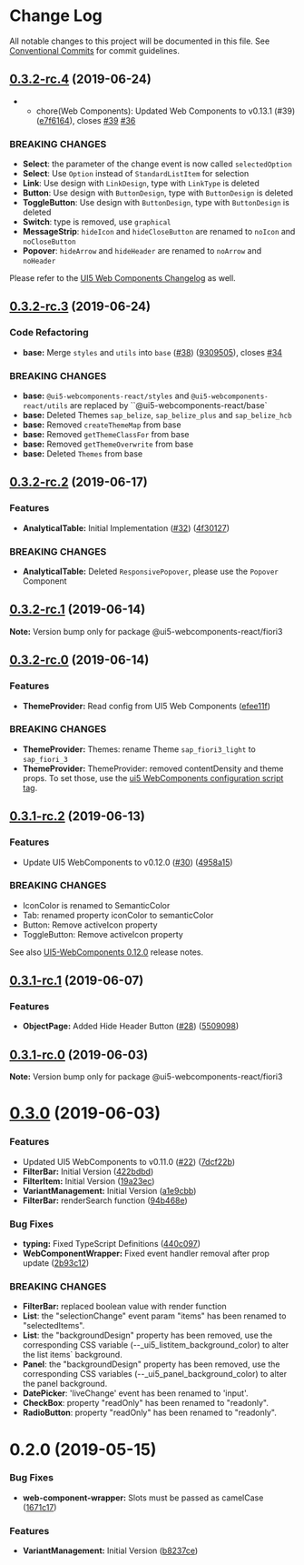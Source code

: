 # Change Log

All notable changes to this project will be documented in this file.
See [Conventional Commits](https://conventionalcommits.org) for commit guidelines.

## [0.3.2-rc.4](https://github.com/SAP/ui5-webcomponents-react/tree/master/packages/fiori3/compare/v0.3.2-rc.3...v0.3.2-rc.4) (2019-06-24)


* * chore(Web Components): Updated Web Components to v0.13.1 (#39) ([e7f6164](https://github.com/SAP/ui5-webcomponents-react/tree/master/packages/fiori3/commit/e7f6164)), closes [#39](https://github.com/SAP/ui5-webcomponents-react/tree/master/packages/fiori3/issues/39) [#36](https://github.com/SAP/ui5-webcomponents-react/tree/master/packages/fiori3/issues/36)


### BREAKING CHANGES

* **Select**: the parameter of the change event is now called `selectedOption`
* **Select**: Use `Option` instead of `StandardListItem` for selection
* **Link**: Use design with `LinkDesign`,  type with `LinkType` is deleted
* **Button**: Use design with `ButtonDesign`, type with `ButtonDesign` is deleted
* **ToggleButton**: Use design with `ButtonDesign`, type with `ButtonDesign` is deleted
* **Switch**: type is removed, use `graphical`
* **MessageStrip**: `hideIcon` and `hideCloseButton` are renamed to `noIcon` and `noCloseButton`
* **Popover**: `hideArrow` and `hideHeader` are renamed to `noArrow` and `noHeader`

Please refer to the [UI5 Web Components Changelog](https://github.com/SAP/ui5-webcomponents/releases/tag/v0.13.1) as well.





## [0.3.2-rc.3](https://github.com/SAP/ui5-webcomponents-react/tree/master/packages/fiori3/compare/v0.3.2-rc.2...v0.3.2-rc.3) (2019-06-24)


### Code Refactoring

* **base:** Merge `styles` and `utils` into `base` ([#38](https://github.com/SAP/ui5-webcomponents-react/tree/master/packages/fiori3/issues/38)) ([9309505](https://github.com/SAP/ui5-webcomponents-react/tree/master/packages/fiori3/commit/9309505)), closes [#34](https://github.com/SAP/ui5-webcomponents-react/tree/master/packages/fiori3/issues/34)


### BREAKING CHANGES

* **base:** `@ui5-webcomponents-react/styles` and `@ui5-webcomponents-react/utils` are replaced by ``@ui5-webcomponents-react/base`
* **base:** Deleted Themes `sap_belize`, `sap_belize_plus` and `sap_belize_hcb`
* **base:** Removed `createThemeMap` from base
* **base:** Removed `getThemeClassFor` from base
* **base:** Removed `getThemeOverwrite` from base
* **base:** Deleted `Themes` from base





## [0.3.2-rc.2](https://github.com/SAP/ui5-webcomponents-react/tree/master/packages/fiori3/compare/v0.3.2-rc.1...v0.3.2-rc.2) (2019-06-17)


### Features

* **AnalyticalTable:** Initial Implementation ([#32](https://github.com/SAP/ui5-webcomponents-react/tree/master/packages/fiori3/issues/32)) ([4f30127](https://github.com/SAP/ui5-webcomponents-react/tree/master/packages/fiori3/commit/4f30127))


### BREAKING CHANGES

* **AnalyticalTable:** Deleted `ResponsivePopover`, please use the `Popover` Component





## [0.3.2-rc.1](https://github.com/SAP/ui5-webcomponents-react/tree/master/packages/fiori3/compare/v0.3.2-rc.0...v0.3.2-rc.1) (2019-06-14)

**Note:** Version bump only for package @ui5-webcomponents-react/fiori3





## [0.3.2-rc.0](https://github.com/SAP/ui5-webcomponents-react/tree/master/packages/fiori3/compare/v0.3.1-rc.2...v0.3.2-rc.0) (2019-06-14)


### Features

* **ThemeProvider:** Read config from UI5 Web Components ([efee11f](https://github.com/SAP/ui5-webcomponents-react/tree/master/packages/fiori3/commit/efee11f))


### BREAKING CHANGES

* **ThemeProvider:** Themes: rename Theme `sap_fiori3_light` to `sap_fiori_3`
* **ThemeProvider:** ThemeProvider: removed contentDensity and theme props. To set those, use the [ui5 WebComponents configuration script tag](https://github.com/SAP/ui5-webcomponents#configure).





## [0.3.1-rc.2](https://github.com/SAP/ui5-webcomponents-react/tree/master/packages/fiori3/compare/v0.3.1-rc.1...v0.3.1-rc.2) (2019-06-13)


### Features

* Update UI5 WebComponents to v0.12.0 ([#30](https://github.com/SAP/ui5-webcomponents-react/tree/master/packages/fiori3/issues/30)) ([4958a15](https://github.com/SAP/ui5-webcomponents-react/tree/master/packages/fiori3/commit/4958a15))


### BREAKING CHANGES

* IconColor is renamed to SemanticColor
* Tab: renamed property iconColor to semanticColor
* Button: Remove activeIcon property
* ToggleButton: Remove activeIcon property

See also [UI5-WebComponents 0.12.0](https://github.com/SAP/ui5-webcomponents/releases/tag/v0.12.0) release notes.





## [0.3.1-rc.1](https://github.com/SAP/ui5-webcomponents-react/tree/master/packages/fiori3/compare/v0.3.1-rc.0...v0.3.1-rc.1) (2019-06-07)


### Features

* **ObjectPage:** Added Hide Header Button ([#28](https://github.com/SAP/ui5-webcomponents-react/tree/master/packages/fiori3/issues/28)) ([5509098](https://github.com/SAP/ui5-webcomponents-react/tree/master/packages/fiori3/commit/5509098))





## [0.3.1-rc.0](https://github.com/SAP/ui5-webcomponents-react/tree/master/packages/fiori3/compare/v0.3.0...v0.3.1-rc.0) (2019-06-03)

**Note:** Version bump only for package @ui5-webcomponents-react/fiori3





# [0.3.0](https://github.com/SAP/ui5-webcomponents-react/compare/v0.2.0...v0.3.0) (2019-06-03)


### Features

* Updated UI5 WebComponents to v0.11.0 ([#22](https://github.com/SAP/ui5-webcomponents-react/tree/master/packages/fiori3/issues/22)) ([7dcf22b](https://github.com/SAP/ui5-webcomponents-react/tree/master/packages/fiori3/commit/7dcf22b))
* **FilterBar:** Initial Version ([422bdbd](https://github.com/SAP/ui5-webcomponents-react/tree/master/packages/fiori3/commit/422bdbd))
* **FilterItem:** Initial Version ([19a23ec](https://github.com/SAP/ui5-webcomponents-react/tree/master/packages/fiori3/commit/19a23ec))
* **VariantManagement:** Initial Version ([a1e9cbb](https://github.com/SAP/ui5-webcomponents-react/tree/master/packages/fiori3/commit/a1e9cbb))
* **FilterBar:** renderSearch function ([94b468e](https://github.com/SAP/ui5-webcomponents-react/tree/master/packages/fiori3/commit/94b468e))


### Bug Fixes

* **typing:** Fixed TypeScript Definitions ([440c097](https://github.com/SAP/ui5-webcomponents-react/tree/master/packages/fiori3/commit/440c097))
* **WebComponentWrapper:** Fixed event handler removal after prop update ([2b93c12](https://github.com/SAP/ui5-webcomponents-react/tree/master/packages/fiori3/commit/2b93c12))


### BREAKING CHANGES

* **FilterBar:** replaced boolean value with render function
* **List**: the "selectionChange" event param "items" has been renamed to "selectedItems".
* **List**: the "backgroundDesign" property has been removed, use the corresponding CSS variable (--_ui5_listitem_background_color) to alter the list items` background.
* **Panel**: the "backgroundDesign" property has been removed, use the corresponding CSS variables (--_ui5_panel_background_color) to alter the panel background.
* **DatePicker**: 'liveChange' event has been renamed to 'input'.
* **CheckBox**: property "readOnly" has been renamed to "readonly".
* **RadioButton**: property "readOnly" has been renamed to "readonly".


# 0.2.0 (2019-05-15)


### Bug Fixes

* **web-component-wrapper:** Slots must be passed as camelCase ([1671c17](https://github.com/SAP/ui5-webcomponents-react/tree/master/packages/fiori3/commit/1671c17))


### Features

* **VariantManagement:** Initial Version ([b8237ce](https://github.com/SAP/ui5-webcomponents-react/tree/master/packages/fiori3/commit/b8237ce))
